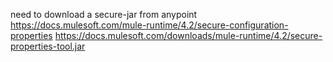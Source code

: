 need to download a secure-jar from anypoint
https://docs.mulesoft.com/mule-runtime/4.2/secure-configuration-properties
https://docs.mulesoft.com/downloads/mule-runtime/4.2/secure-properties-tool.jar